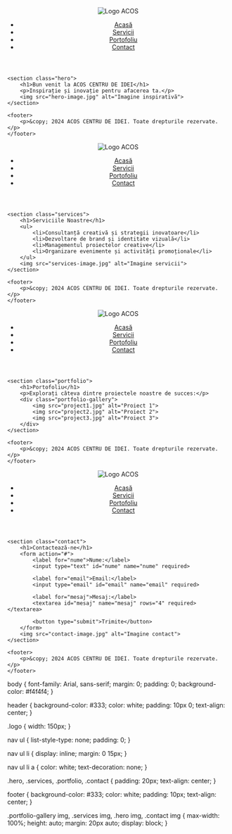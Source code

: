 <!-- index.html -->
<!DOCTYPE html>
<html lang="ro">
<head>
    <meta charset="UTF-8">
    <meta name="viewport" content="width=device-width, initial-scale=1.0">
    <title>ACOS CENTRU DE IDEI - Acasă</title>
    <link rel="stylesheet" href="styles.css">
</head>
<body>
    <header>
        <img src="acos-logo.jpg" alt="Logo ACOS" class="logo">
        <nav>
            <ul>
                <li><a href="index.html">Acasă</a></li>
                <li><a href="servicii.html">Servicii</a></li>
                <li><a href="portofoliu.html">Portofoliu</a></li>
                <li><a href="contact.html">Contact</a></li>
            </ul>
        </nav>
    </header>

    <section class="hero">
        <h1>Bun venit la ACOS CENTRU DE IDEI</h1>
        <p>Inspirație și inovație pentru afacerea ta.</p>
        <img src="hero-image.jpg" alt="Imagine inspirativă">
    </section>

    <footer>
        <p>&copy; 2024 ACOS CENTRU DE IDEI. Toate drepturile rezervate.</p>
    </footer>
</body>
</html>

<!-- servicii.html -->
<!DOCTYPE html>
<html lang="ro">
<head>
    <meta charset="UTF-8">
    <meta name="viewport" content="width=device-width, initial-scale=1.0">
    <title>ACOS CENTRU DE IDEI - Servicii</title>
    <link rel="stylesheet" href="styles.css">
</head>
<body>
    <header>
        <img src="acos-logo.jpg" alt="Logo ACOS" class="logo">
        <nav>
            <ul>
                <li><a href="index.html">Acasă</a></li>
                <li><a href="servicii.html">Servicii</a></li>
                <li><a href="portofoliu.html">Portofoliu</a></li>
                <li><a href="contact.html">Contact</a></li>
            </ul>
        </nav>
    </header>

    <section class="services">
        <h1>Serviciile Noastre</h1>
        <ul>
            <li>Consultanță creativă și strategii inovatoare</li>
            <li>Dezvoltare de brand și identitate vizuală</li>
            <li>Managementul proiectelor creative</li>
            <li>Organizare evenimente și activități promoționale</li>
        </ul>
        <img src="services-image.jpg" alt="Imagine servicii">
    </section>

    <footer>
        <p>&copy; 2024 ACOS CENTRU DE IDEI. Toate drepturile rezervate.</p>
    </footer>
</body>
</html>

<!-- portofoliu.html -->
<!DOCTYPE html>
<html lang="ro">
<head>
    <meta charset="UTF-8">
    <meta name="viewport" content="width=device-width, initial-scale=1.0">
    <title>ACOS CENTRU DE IDEI - Portofoliu</title>
    <link rel="stylesheet" href="styles.css">
</head>
<body>
    <header>
        <img src="acos-logo.jpg" alt="Logo ACOS" class="logo">
        <nav>
            <ul>
                <li><a href="index.html">Acasă</a></li>
                <li><a href="servicii.html">Servicii</a></li>
                <li><a href="portofoliu.html">Portofoliu</a></li>
                <li><a href="contact.html">Contact</a></li>
            </ul>
        </nav>
    </header>

    <section class="portfolio">
        <h1>Portofoliu</h1>
        <p>Explorați câteva dintre proiectele noastre de succes:</p>
        <div class="portfolio-gallery">
            <img src="project1.jpg" alt="Proiect 1">
            <img src="project2.jpg" alt="Proiect 2">
            <img src="project3.jpg" alt="Proiect 3">
        </div>
    </section>

    <footer>
        <p>&copy; 2024 ACOS CENTRU DE IDEI. Toate drepturile rezervate.</p>
    </footer>
</body>
</html>

<!-- contact.html -->
<!DOCTYPE html>
<html lang="ro">
<head>
    <meta charset="UTF-8">
    <meta name="viewport" content="width=device-width, initial-scale=1.0">
    <title>ACOS CENTRU DE IDEI - Contact</title>
    <link rel="stylesheet" href="styles.css">
</head>
<body>
    <header>
        <img src="acos-logo.jpg" alt="Logo ACOS" class="logo">
        <nav>
            <ul>
                <li><a href="index.html">Acasă</a></li>
                <li><a href="servicii.html">Servicii</a></li>
                <li><a href="portofoliu.html">Portofoliu</a></li>
                <li><a href="contact.html">Contact</a></li>
            </ul>
        </nav>
    </header>

    <section class="contact">
        <h1>Contactează-ne</h1>
        <form action="#">
            <label for="nume">Nume:</label>
            <input type="text" id="nume" name="nume" required>
            
            <label for="email">Email:</label>
            <input type="email" id="email" name="email" required>

            <label for="mesaj">Mesaj:</label>
            <textarea id="mesaj" name="mesaj" rows="4" required></textarea>

            <button type="submit">Trimite</button>
        </form>
        <img src="contact-image.jpg" alt="Imagine contact">
    </section>

    <footer>
        <p>&copy; 2024 ACOS CENTRU DE IDEI. Toate drepturile rezervate.</p>
    </footer>
</body>
</html>

<!-- styles.css -->
body {
    font-family: Arial, sans-serif;
    margin: 0;
    padding: 0;
    background-color: #f4f4f4;
}

header {
    background-color: #333;
    color: white;
    padding: 10px 0;
    text-align: center;
}

.logo {
    width: 150px;
}

nav ul {
    list-style-type: none;
    padding: 0;
}

nav ul li {
    display: inline;
    margin: 0 15px;
}

nav ul li a {
    color: white;
    text-decoration: none;
}

.hero, .services, .portfolio, .contact {
    padding: 20px;
    text-align: center;
}

footer {
    background-color: #333;
    color: white;
    padding: 10px;
    text-align: center;
}

.portfolio-gallery img, .services img, .hero img, .contact img {
    max-width: 100%;
    height: auto;
    margin: 20px auto;
    display: block;
}
